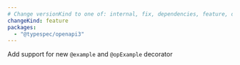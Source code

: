 ```yaml
---
# Change versionKind to one of: internal, fix, dependencies, feature, deprecation, breaking
changeKind: feature
packages:
  - "@typespec/openapi3"
---
```


Add support for new `@example` and `@opExample` decorator

